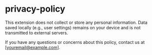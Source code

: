 # privacy-policy
This extension does not collect or store any personal information. Data saved locally (e.g., user settings) remains on your device and is not transmitted to external servers.

If you have any questions or concerns about this policy, contact us at [youremail@example.com].
